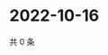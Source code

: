 # 2022-10-16

共 0 条

<!-- BEGIN WEIBO -->
<!-- 最后更新时间 Sun Oct 16 2022 07:01:31 GMT+0800 (China Standard Time) -->

<!-- END WEIBO -->
